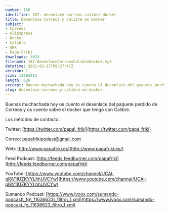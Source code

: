```yaml
---
number: 168
identifier: 167.-desenlace-correos-calibre-docker
title: Desenlace Correos y Calibre en Docker
subject:
- Correos
- Aliexpress
- Docker
- Calibre
- GMX
- Papá Friki
downloads: 3023
filename: 167.DesenlaceCorreosCalibreDocker.mp3
datetime: 2021-02-17T09:27:47Z
version: 1
size: 12004215
length: 626
excerpt: Buenas muchachada hoy os cuento el desenlace del paquete perdido de Correos y os cuento sobre el docker que tengo con Calibre
slug: desenlace-correos-y-calibre-en-docker
---
```

Buenas muchachada hoy os cuento el desenlace del paquete perdido de Correos y os cuento sobre el docker que tengo con Calibre.

Los métodos de contacto:

Twitter: [https://twitter.com/papa\_friki](https://twitter.com/papa_friki)

Correo: [papafrikipodast@gmail.com](https://archive.org/details/papafrikipodast@gmail.com)

Web: [http://www.papafriki.es](http://www.papafriki.es/)

Feed Podcast: [http://feeds.feedburner.com/papafriki](http://feeds.feedburner.com/papafriki)

YouTube: [https://www.youtube.com/channel/UCAl-ql8V1IUZKYYLhhUVCYw](https://www.youtube.com/channel/UCAl-ql8V1IUZKYYLhhUVCYw)

Sumando Podcast: [https://www.ivoox.com/sumando-podcast\_fg\_f1636623\_filtro\_1.xml](https://www.ivoox.com/sumando-podcast_fg_f1636623_filtro_1.xml)